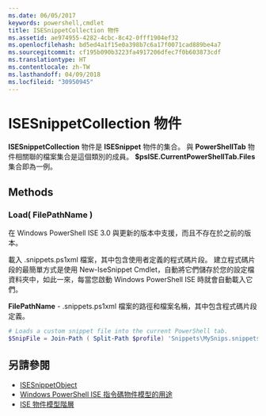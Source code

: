 ```yaml
---
ms.date: 06/05/2017
keywords: powershell,cmdlet
title: ISESnippetCollection 物件
ms.assetid: ae974955-4282-4cbc-8c42-0fff1904ef32
ms.openlocfilehash: bd5ed4a1f15e0a398b7c6a17f0071cad889be4a7
ms.sourcegitcommit: cf195b090b3223fa4917206dfec7f0b603873cdf
ms.translationtype: HT
ms.contentlocale: zh-TW
ms.lasthandoff: 04/09/2018
ms.locfileid: "30950945"
---
```

# <a name="the-isesnippetcollection-object"></a>ISESnippetCollection 物件

**ISESnippetCollection** 物件是 **ISESnippet** 物件的集合。 與 **PowerShellTab** 物件相關聯的檔案集合是這個類別的成員。 **$psISE.CurrentPowerShellTab.Files** 集合即為一例。

## <a name="methods"></a>Methods

### <a name="load-filepathname-"></a>Load\( FilePathName \)

在 Windows PowerShell ISE 3.0 與更新的版本中支援，而且不存在於之前的版本。

載入 .snippets.ps1xml 檔案，其中包含使用者定義的程式碼片段。 建立程式碼片段的最簡單方式是使用 New-IseSnippet Cmdlet，自動將它們儲存於您的設定檔資料夾中，如此一來，每當您啟動 Windows PowerShell ISE 時就會自動載入它們。

**FilePathName** - .snippets.ps1xml 檔案的路徑和檔案名稱，其中包含程式碼片段定義。

```powershell
# Loads a custom snippet file into the current PowerShell tab.
$SnipFile = Join-Path ( Split-Path $profile) 'Snippets\MySnips.snippets.ps1xml' $psISE.CurrentPowerShellTab.Snippets.Add($SnipPath)
```

## <a name="see-also"></a>另請參閱

- [ISESnippetObject](The-ISESnippetObject.md)
- [Windows PowerShell ISE 指令碼物件模型的用途](Purpose-of-the-Windows-PowerShell-ISE-Scripting-Object-Model.md)
- [ISE 物件模型階層](The-ISE-Object-Model-Hierarchy.md)
